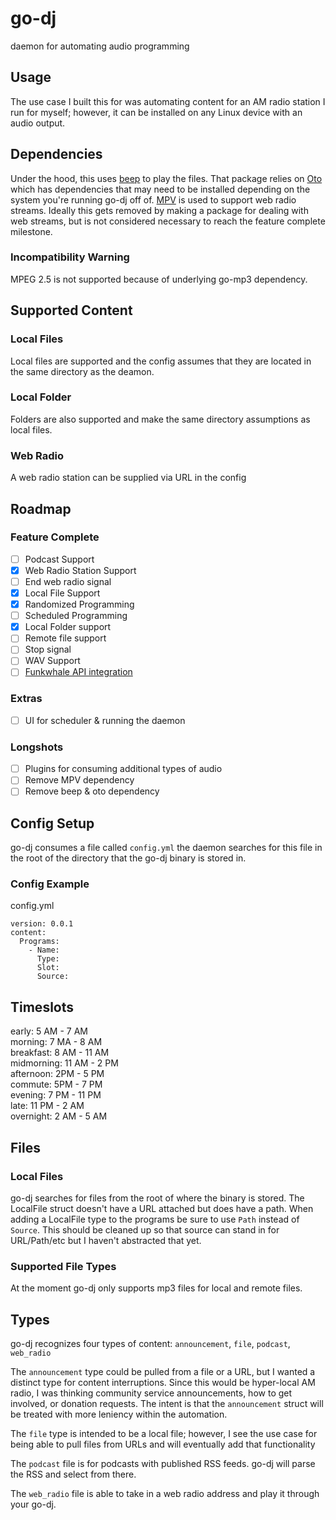 # go-dj
daemon for automating audio programming 

## Usage
The use case I built this for was automating content for an AM radio station I run for myself; however, it can be installed on any Linux device with an audio output.

## Dependencies
Under the hood, this uses [beep](https://github.com/faiface/beep) to play the files. That package relies on [Oto](https://github.com/hajimehoshi/oto)
which has dependencies that may need to be installed depending on the system you're running go-dj off of.
[MPV](mpv.io) is used to support web radio streams. Ideally this gets removed by making a package for dealing with web streams, but is not considered necessary to reach the feature complete milestone. 

### Incompatibility Warning
MPEG 2.5 is not supported because of underlying go-mp3 dependency.


## Supported Content

### Local Files
Local files are supported and the config assumes that they are located in the same directory as the deamon.

### Local Folder
Folders are also supported and make the same directory assumptions as local files.

### Web Radio 
A web radio station can be supplied via URL in the config

## Roadmap
### Feature Complete
- [ ] Podcast Support
- [x] Web Radio Station Support
- [ ] End web radio signal
- [x] Local File Support
- [x] Randomized Programming
- [ ] Scheduled Programming
- [x] Local Folder support
- [ ] Remote file support
- [ ] Stop signal
- [ ] WAV Support
- [ ] [Funkwhale API integration](https://docs.funkwhale.audio/api.html)
### Extras
- [ ] UI for scheduler & running the daemon
### Longshots
- [ ] Plugins for consuming additional types of audio 
- [ ] Remove MPV dependency
- [ ] Remove beep & oto dependency

## Config Setup

go-dj consumes a file called `config.yml` the daemon searches for this file in the root of the directory
that the go-dj binary is stored in.

### Config Example

config.yml
```
version: 0.0.1
content:
  Programs:
    - Name:
      Type:
      Slot:
      Source:
```


## Timeslots
early: 5 AM - 7 AM  
morning: 7 MA - 8 AM  
breakfast: 8 AM - 11 AM  
midmorning: 11 AM - 2 PM  
afternoon: 2PM - 5 PM  
commute: 5PM - 7 PM  
evening: 7 PM - 11 PM  
late: 11 PM - 2 AM  
overnight: 2 AM - 5 AM  

## Files

### Local Files
go-dj searches for files from the root of where the binary is stored. The LocalFile struct doesn't have a URL attached
but does have a path. When adding a LocalFile type to the programs be sure to use `Path` instead of `Source`. This should
be cleaned up so that source can stand in for URL/Path/etc but I haven't abstracted that yet.

### Supported File Types
At the moment go-dj only supports mp3 files for local and remote files.

## Types

go-dj recognizes four types of content: `announcement`, `file`, `podcast`, `web_radio`

The `announcement` type could be pulled from a file or a URL, but I wanted a distinct type for content interruptions.
Since this would be hyper-local AM radio, I was thinking community service announcements, how to get involved, or donation requests.
The intent is that the `announcement` struct will be treated with more leniency within the automation.

The `file` type is intended to be a local file; however, I see the use case for being able to pull files from URLs and will
eventually add that functionality

The `podcast` file is for podcasts with published RSS feeds. go-dj will parse the RSS and select from there.

The `web_radio` file is able to take in a web radio address and play it through your go-dj.
